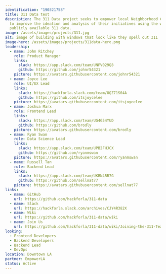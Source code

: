 ```yaml
---
identification: "190321758"
title: 311 Data test
description: The 311 Data project seeks to empower local Neighborhood Councils
  to improve the ideation and analysis of their initiatives using the wealth of
  publicly available 311 data.
image: /assets/images/projects/311.jpg
alt: image of building with windows that look like they spell out 311
image-hero: /assets/images/projects/311data-hero.png
leadership:
  - name: John Ritchey
    role: Product Manager
    links:
      slack: https://app.slack.com/team/UNFV029Q8
      github: https://github.com/johnr54321
    picture: https://avatars.githubusercontent.com/johnr54321
  - name: Joyce Lee
    role: UI/UX Lead
    links:
      slack: https://hackforla.slack.com/team/UQZ71S04A
      github: https://github.com/itsjoycelee
    picture: https://avatars.githubusercontent.com/itsjoycelee
  - name: Joshua Marx
    role: Frontend Lead
    links:
      slack: https://app.slack.com/team/UG4G54YUD
      github: https://github.com/brodly
    picture: https://avatars.githubusercontent.com/brodly
  - name: Ryan Swan
    role: Data Science Lead
    links:
      slack: https://app.slack.com/team/UPB2FHJCX
      github: https://github.com/ryanmswan
    picture: https://avatars.githubusercontent.com/ryanmswan
  - name: Russell Tan
    role: Backend Lead
    links:
      slack: https://app.slack.com/team/UKBN4RB7G
      github: https://github.com/sellnat77
    picture: https://avatars.githubusercontent.com/sellnat77
links:
  - name: GitHub
    url: https://github.com/hackforla/311-data
  - name: Slack
    url: https://hackforla.slack.com/archives/CJY4R382X
  - name: Wiki
    url: https://github.com/hackforla/311-data/wiki
  - name: Join Us
    url: https://github.com/hackforla/311-data/wiki/Joining-the-311-Team
looking:
  - Frontend Developers
  - Backend Developers
  - Backend Lead
  - DevOps
location: Downtown LA
partner: EmpowerLA
status: Active
---
```


